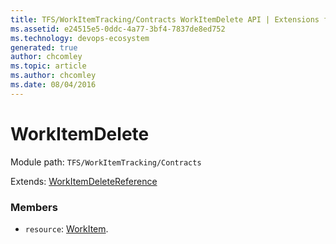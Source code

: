 ```yaml
---
title: TFS/WorkItemTracking/Contracts WorkItemDelete API | Extensions for Azure DevOps Services
ms.assetid: e24515e5-0ddc-4a77-3bf4-7837de8ed752
ms.technology: devops-ecosystem
generated: true
author: chcomley
ms.topic: article
ms.author: chcomley
ms.date: 08/04/2016
---
```


# WorkItemDelete

Module path: `TFS/WorkItemTracking/Contracts`

Extends: [WorkItemDeleteReference](../../../TFS/WorkItemTracking/Contracts/WorkItemDeleteReference.md)

### Members

- `resource`: [WorkItem](../../../TFS/WorkItemTracking/Contracts/WorkItem.md).
